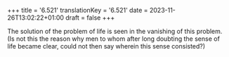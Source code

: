 +++
title = '6.521'
translationKey = '6.521'
date = 2023-11-26T13:02:22+01:00
draft = false
+++

The solution of the problem of life is seen in the vanishing of this problem.
(Is not this the reason why men to whom after long doubting the sense of life became clear, could not then say wherein this sense consisted?)
